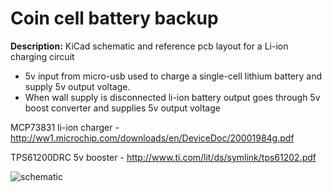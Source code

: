 # Coin cell battery backup


**Description:** KiCad schematic and reference pcb layout for a Li-ion charging circuit 

- 5v input from micro-usb used to charge a single-cell lithium battery and supply 5v output voltage. 
- When wall supply is disconnected li-ion battery output goes through 5v boost converter and supplies 5v output voltage

MCP73831 li-ion charger - http://ww1.microchip.com/downloads/en/DeviceDoc/20001984g.pdf

TPS61200DRC 5v booster - http://www.ti.com/lit/ds/symlink/tps61202.pdf

![schematic](https://i.imgur.com/PBttu1D.png)

